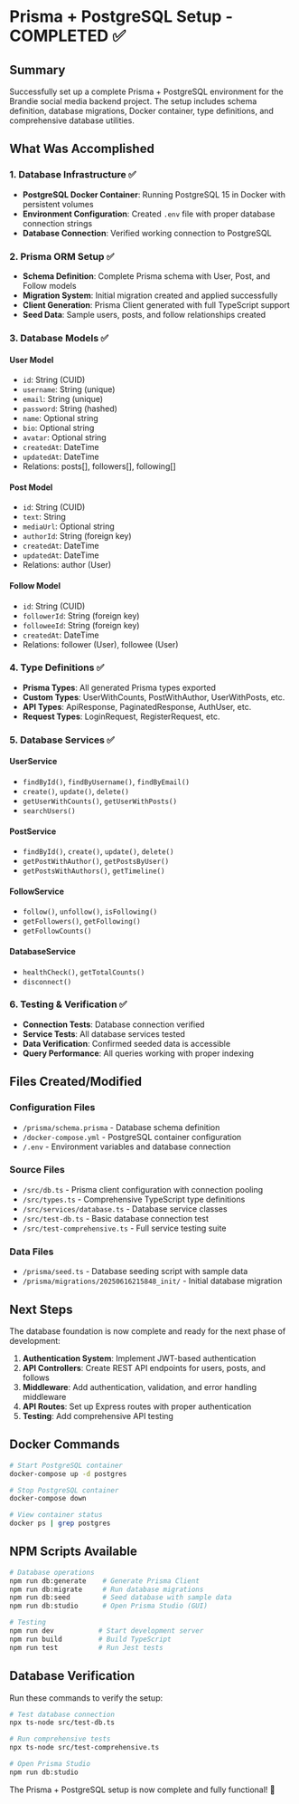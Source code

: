# Prisma + PostgreSQL Setup - COMPLETED ✅

## Summary

Successfully set up a complete Prisma + PostgreSQL environment for the Brandie social media backend project. The setup includes schema definition, database migrations, Docker container, type definitions, and comprehensive database utilities.

## What Was Accomplished

### 1. Database Infrastructure ✅

- **PostgreSQL Docker Container**: Running PostgreSQL 15 in Docker with persistent volumes
- **Environment Configuration**: Created `.env` file with proper database connection strings
- **Database Connection**: Verified working connection to PostgreSQL

### 2. Prisma ORM Setup ✅

- **Schema Definition**: Complete Prisma schema with User, Post, and Follow models
- **Migration System**: Initial migration created and applied successfully
- **Client Generation**: Prisma Client generated with full TypeScript support
- **Seed Data**: Sample users, posts, and follow relationships created

### 3. Database Models ✅

#### User Model

- `id`: String (CUID)
- `username`: String (unique)
- `email`: String (unique)
- `password`: String (hashed)
- `name`: Optional string
- `bio`: Optional string
- `avatar`: Optional string
- `createdAt`: DateTime
- `updatedAt`: DateTime
- Relations: posts[], followers[], following[]

#### Post Model

- `id`: String (CUID)
- `text`: String
- `mediaUrl`: Optional string
- `authorId`: String (foreign key)
- `createdAt`: DateTime
- `updatedAt`: DateTime
- Relations: author (User)

#### Follow Model

- `id`: String (CUID)
- `followerId`: String (foreign key)
- `followeeId`: String (foreign key)
- `createdAt`: DateTime
- Relations: follower (User), followee (User)

### 4. Type Definitions ✅

- **Prisma Types**: All generated Prisma types exported
- **Custom Types**: UserWithCounts, PostWithAuthor, UserWithPosts, etc.
- **API Types**: ApiResponse, PaginatedResponse, AuthUser, etc.
- **Request Types**: LoginRequest, RegisterRequest, etc.

### 5. Database Services ✅

#### UserService

- `findById()`, `findByUsername()`, `findByEmail()`
- `create()`, `update()`, `delete()`
- `getUserWithCounts()`, `getUserWithPosts()`
- `searchUsers()`

#### PostService

- `findById()`, `create()`, `update()`, `delete()`
- `getPostWithAuthor()`, `getPostsByUser()`
- `getPostsWithAuthors()`, `getTimeline()`

#### FollowService

- `follow()`, `unfollow()`, `isFollowing()`
- `getFollowers()`, `getFollowing()`
- `getFollowCounts()`

#### DatabaseService

- `healthCheck()`, `getTotalCounts()`
- `disconnect()`

### 6. Testing & Verification ✅

- **Connection Tests**: Database connection verified
- **Service Tests**: All database services tested
- **Data Verification**: Confirmed seeded data is accessible
- **Query Performance**: All queries working with proper indexing

## Files Created/Modified

### Configuration Files

- `/prisma/schema.prisma` - Database schema definition
- `/docker-compose.yml` - PostgreSQL container configuration
- `/.env` - Environment variables and database connection

### Source Files

- `/src/db.ts` - Prisma client configuration with connection pooling
- `/src/types.ts` - Comprehensive TypeScript type definitions
- `/src/services/database.ts` - Database service classes
- `/src/test-db.ts` - Basic database connection test
- `/src/test-comprehensive.ts` - Full service testing suite

### Data Files

- `/prisma/seed.ts` - Database seeding script with sample data
- `/prisma/migrations/20250616215848_init/` - Initial database migration

## Next Steps

The database foundation is now complete and ready for the next phase of development:

1. **Authentication System**: Implement JWT-based authentication
2. **API Controllers**: Create REST API endpoints for users, posts, and follows
3. **Middleware**: Add authentication, validation, and error handling middleware
4. **API Routes**: Set up Express routes with proper authentication
5. **Testing**: Add comprehensive API testing

## Docker Commands

```bash
# Start PostgreSQL container
docker-compose up -d postgres

# Stop PostgreSQL container
docker-compose down

# View container status
docker ps | grep postgres
```

## NPM Scripts Available

```bash
# Database operations
npm run db:generate    # Generate Prisma Client
npm run db:migrate     # Run database migrations
npm run db:seed        # Seed database with sample data
npm run db:studio      # Open Prisma Studio (GUI)

# Testing
npm run dev           # Start development server
npm run build         # Build TypeScript
npm run test          # Run Jest tests
```

## Database Verification

Run these commands to verify the setup:

```bash
# Test database connection
npx ts-node src/test-db.ts

# Run comprehensive tests
npx ts-node src/test-comprehensive.ts

# Open Prisma Studio
npm run db:studio
```

The Prisma + PostgreSQL setup is now complete and fully functional! 🎉
